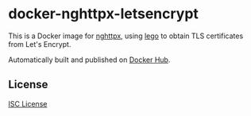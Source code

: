 # docker-nghttpx-letsencrypt

This is a Docker image for [nghttpx](https://nghttp2.org/documentation/nghttpx-howto.html), using [lego](https://go-acme.github.io/lego/) to obtain TLS certificates from Let's Encrypt.

Automatically built and published on [Docker Hub](https://hub.docker.com/r/connesc/nghttpx-letsencrypt).

## License

[ISC License](LICENSE)

